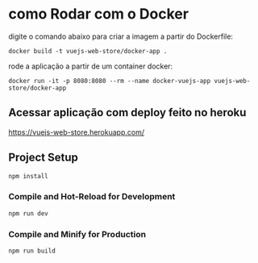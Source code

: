 # como Rodar com o Docker

digite o comando abaixo para criar a imagem a partir do Dockerfile:

`docker build -t vuejs-web-store/docker-app .`

rode a aplicação a partir de um container docker:

`docker run -it -p 8080:8080 --rm --name docker-vuejs-app vuejs-web-store/docker-app` 

## Acessar aplicação com deploy feito no heroku

https://vuejs-web-store.herokuapp.com/


## Project Setup

```sh
npm install
```

### Compile and Hot-Reload for Development

```sh
npm run dev
```

### Compile and Minify for Production

```sh
npm run build
```
